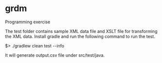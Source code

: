 # grdm

Programming exercise


The test folder contains sample XML data file and XSLT file for transforming the XML data. Install gradle and run the following command to run the test.

$> ./gradlew clean test --info

It will generate output.csv file under src/test/java. 
